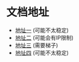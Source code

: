 # 文档地址

- [地址一](https://sonvee.github.io/sv-app-docs/docs-h5) (可能不太稳定)
- [地址二](https://static-mp-74bfcbac-6ba6-4f39-8513-8831390ff75a.next.bspapp.com/docs-h5) (可能会有IP限制)
- [地址三](https://sv-app-docs.vercel.app) (需要梯子)
- [地址四](https://sv-app-docs.pages.dev) (可能不太稳定)
